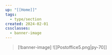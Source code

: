```yaml
---
up: "[[Home]]"
tags:
  - type/section
created: 2024-02-01
cssclasses:
  - banner-image
---
```

>[!banner-image] ![[Postoffice5.png|py-70]]
